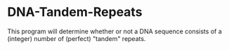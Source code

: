 # DNA-Tandem-Repeats

This program will determine whether or not a DNA sequence consists of a (integer) number of (perfect) "tandem" repeats.
